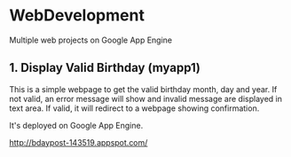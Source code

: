 # WebDevelopment
Multiple web projects on Google App Engine

## 1. Display Valid Birthday (myapp1)

This is a simple webpage to get the valid birthday month, day and year. If not valid, an error message will show and invalid message are displayed in text area. If valid, it will redirect to a webpage showing confirmation. 

It's deployed on Google App Engine. 

http://bdaypost-143519.appspot.com/



